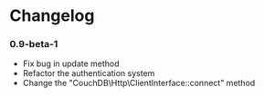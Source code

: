 # Changelog

### 0.9-beta-1

 * Fix bug in update method
 * Refactor the authentication system
 * Change the "CouchDB\\Http\\ClientInterface::connect" method